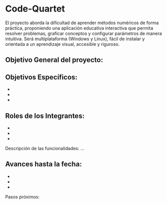 # Code-Quartet
El proyecto aborda la dificultad de aprender métodos numéricos de forma práctica, proponiendo una aplicación educativa interactiva que permita resolver problemas, graficar conceptos y configurar parámetros de manera intuitiva. Será multiplataforma (Windows y Linux), fácil de instalar y orientada a un aprendizaje visual, accesible y riguroso.

Objetivo General del proyecto:
-

Objetivos Específicos:
-
-
-
-

Roles de los Integrantes:
-
-
-
-

Descripción de las funcionalidades:
...

Avances hasta la fecha:
-
-
-
-

Pasos próximos:
